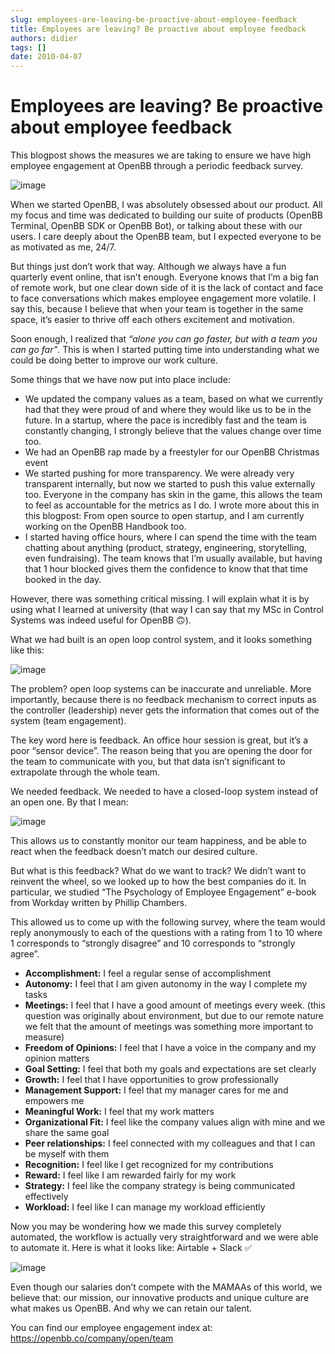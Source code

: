 ```yaml
---
slug: employees-are-leaving-be-proactive-about-employee-feedback
title: Employees are leaving? Be proactive about employee feedback
authors: didier
tags: []
date: 2010-04-07
---
```


# Employees are leaving? Be proactive about employee feedback

This blogpost shows the measures we are taking to ensure we have high employee engagement at OpenBB through a periodic feedback survey.

![image](https://github.com/Meg1211/my-website/assets/88618738/969ecadc-43f8-49ea-ad81-90dad5c3011a)

When we started OpenBB, I was absolutely obsessed about our product. All my focus and time was dedicated to building our suite of products (OpenBB Terminal, OpenBB SDK or OpenBB Bot), or talking about these with our users. I care deeply about the OpenBB team, but I expected everyone to be as motivated as me, 24/7.

But things just don’t work that way. Although we always have a fun quarterly event online, that isn’t enough. Everyone knows that I’m a big fan of remote work, but one clear down side of it is the lack of contact and face to face conversations which makes employee engagement more volatile. I say this, because I believe that when your team is together in the same space, it’s easier to thrive off each others excitement and motivation.

Soon enough, I realized that _“alone you can go faster, but with a team you can go far”_. This is when I started putting time into understanding what we could be doing better to improve our work culture.

Some things that we have now put into place include:

- We updated the company values as a team, based on what we currently had that they were proud of and where they would like us to be in the future. In a startup, where the pace is incredibly fast and the team is constantly changing, I strongly believe that the values change over time too.
- We had an OpenBB rap made by a freestyler for our OpenBB Christmas event
- We started pushing for more transparency. We were already very transparent internally, but now we started to push this value externally too. Everyone in the company has skin in the game, this allows the team to feel as accountable for the metrics as I do. I wrote more about this in this blogpost: From open source to open startup, and I am currently working on the OpenBB Handbook too.
- I started having office hours, where I can spend the time with the team chatting about anything (product, strategy, engineering, storytelling, even fundraising). The team knows that I’m usually available, but having that 1 hour blocked gives them the confidence to know that that time booked in the day.

However, there was something critical missing. I will explain what it is by using what I learned at university (that way I can say that my MSc in Control Systems was indeed useful for OpenBB 🙃).

What we had built is an open loop control system, and it looks something like this:

![image](https://github.com/Meg1211/my-website/assets/88618738/783ac9e6-a6e0-40bc-b209-4577e2d816fe)

The problem? open loop systems can be inaccurate and unreliable. More importantly, because there is no feedback mechanism to correct inputs as the controller (leadership) never gets the information that comes out of the system (team engagement).

The key word here is feedback. An office hour session is great, but it’s a poor “sensor device”. The reason being that you are opening the door for the team to communicate with you, but that data isn’t significant to extrapolate through the whole team.

We needed feedback. We needed to have a closed-loop system instead of an open one. By that I mean:

![image](https://github.com/Meg1211/my-website/assets/88618738/fe1c62a1-82c5-446b-95a2-b2736cea3085)

This allows us to constantly monitor our team happiness, and be able to react when the feedback doesn’t match our desired culture.

But what is this feedback? What do we want to track? We didn’t want to reinvent the wheel, so we looked up to how the best companies do it. In particular, we studied “The Psychology of Employee Engagement” e-book from Workday written by Phillip Chambers.

This allowed us to come up with the following survey, where the team would reply anonymously to each of the questions with a rating from 1 to 10 where 1 corresponds to “strongly disagree” and 10 corresponds to “strongly agree”.

- **Accomplishment:** I feel a regular sense of accomplishment
- **Autonomy:** I feel that I am given autonomy in the way I complete my tasks
- **Meetings:** I feel that I have a good amount of meetings every week. (this question was originally about environment, but due to our remote nature we felt that the amount of meetings was something more important to measure)
- **Freedom of Opinions:** I feel that I have a voice in the company and my opinion matters
- **Goal Setting:** I feel that both my goals and expectations are set clearly
- **Growth:** I feel that I have opportunities to grow professionally
- **Management Support:** I feel that my manager cares for me and empowers me
- **Meaningful Work:** I feel that my work matters
- **Organizational Fit:** I feel like the company values align with mine and we share the same goal
- **Peer relationships:** I feel connected with my colleagues and that I can be myself with them
- **Recognition:** I feel like I get recognized for my contributions
- **Reward:** I feel like I am rewarded fairly for my work
- **Strategy:** I feel like the company strategy is being communicated effectively
- **Workload:** I feel like I can manage my workload efficiently

Now you may be wondering how we made this survey completely automated, the workflow is actually very straightforward and we were able to automate it. Here is what it looks like: Airtable + Slack ✅

![image](https://github.com/Meg1211/my-website/assets/88618738/024bd126-f9c8-4097-bcaf-63adbea5614b)

Even though our salaries don’t compete with the MAMAAs of this world, we believe that: our mission, our innovative products and unique culture are what makes us OpenBB. And why we can retain our talent.

You can find our employee engagement index at: https://openbb.co/company/open/team
